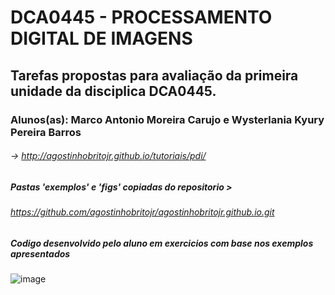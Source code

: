# DCA0445 - PROCESSAMENTO DIGITAL DE IMAGENS
## Tarefas propostas para avaliação da primeira unidade da disciplica DCA0445.
### Alunos(as): Marco Antonio Moreira Carujo e Wysterlania Kyury Pereira Barros
###### -> http://agostinhobritojr.github.io/tutoriais/pdi/
##### Pastas 'exemplos' e 'figs' copiadas do repositorio > 
###### https://github.com/agostinhobritojr/agostinhobritojr.github.io.git
##### Codigo desenvolvido pelo aluno em exercicios com base nos exemplos apresentados


![image](https://github.com/mcarujo/mcarujo.github.io/blob/master/figs/bolhas.png)

